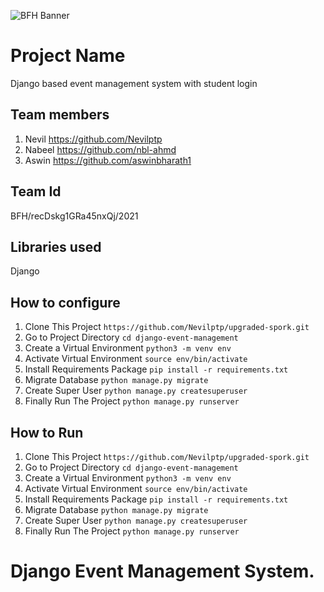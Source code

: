 ![BFH Banner](https://trello-attachments.s3.amazonaws.com/542e9c6316504d5797afbfb9/542e9c6316504d5797afbfc1/39dee8d993841943b5723510ce663233/Frame_19.png)
# Project Name
Django based event management system with student login
## Team members
1. Nevil https://github.com/Nevilptp
2. Nabeel https://github.com/nbl-ahmd
3. Aswin https://github.com/aswinbharath1
## Team Id
BFH/recDskg1GRa45nxQj/2021
## Libraries used
Django
## How to configure
1. Clone This Project `https://github.com/Nevilptp/upgraded-spork.git`
2. Go to Project Directory `cd django-event-management`
3. Create a Virtual Environment `python3 -m venv env`
4. Activate Virtual Environment `source env/bin/activate`
5. Install Requirements Package `pip install -r requirements.txt`
6. Migrate Database `python manage.py migrate`
7. Create Super User `python manage.py createsuperuser`
8. Finally Run The Project `python manage.py runserver`
## How to Run
1. Clone This Project `https://github.com/Nevilptp/upgraded-spork.git`
2. Go to Project Directory `cd django-event-management`
3. Create a Virtual Environment `python3 -m venv env`
4. Activate Virtual Environment `source env/bin/activate`
5. Install Requirements Package `pip install -r requirements.txt`
6. Migrate Database `python manage.py migrate`
7. Create Super User `python manage.py createsuperuser`
8. Finally Run The Project `python manage.py runserver`
# Django Event Management System.





